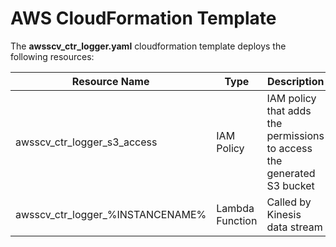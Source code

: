 # AWS CloudFormation Template
The **awsscv_ctr_logger.yaml** cloudformation template deploys the following resources:

Resource Name | Type | Description
------------ | ------------- | -------------
awsscv_ctr_logger_s3_access | IAM Policy | IAM policy that adds the permissions to access the generated S3 bucket
awsscv_ctr_logger_%INSTANCENAME% | Lambda Function | Called by Kinesis data stream
